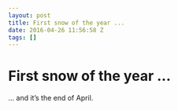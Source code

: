 ```yaml
---
layout: post
title: First snow of the year ...
date: 2016-04-26 11:56:58 Z
tags: []
---
```

# First snow of the year ...

… and it’s the end of April.

